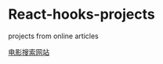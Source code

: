 # React-hooks-projects
projects from online articles

[电影搜索网站](https://lilas-w.github.io/React-hooks-projects/movie-search/build/index.html)

